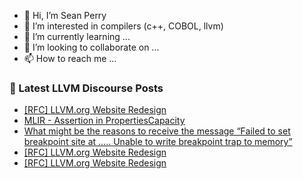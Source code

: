 - 👋 Hi, I’m Sean Perry
- 👀 I’m interested in compilers (c++, COBOL, llvm)
- 🌱 I’m currently learning ...
- 💞️ I’m looking to collaborate on ...
- 📫 How to reach me ...

<!---
s66perry/s66perry is a ✨ special ✨ repository because its `README.md` (this file) appears on your GitHub profile.
You can click the Preview link to take a look at your changes.
--->
### 📕 Latest LLVM Discourse Posts

<!-- DISCOURSE-LLVM:START -->
- [[RFC] LLVM.org Website Redesign](https://discourse.llvm.org/t/rfc-llvm-org-website-redesign/79117?page=2#post_27)
- [MLIR - Assertion in PropertiesCapacity](https://discourse.llvm.org/t/mlir-assertion-in-propertiescapacity/83470#post_1)
- [What might be the reasons to receive the message “Failed to set breakpoint site at ….. Unable to write breakpoint trap to memory”](https://discourse.llvm.org/t/what-might-be-the-reasons-to-receive-the-message-failed-to-set-breakpoint-site-at-unable-to-write-breakpoint-trap-to-memory/83464#post_3)
- [[RFC] LLVM.org Website Redesign](https://discourse.llvm.org/t/rfc-llvm-org-website-redesign/79117?page=2#post_26)
- [[RFC] LLVM.org Website Redesign](https://discourse.llvm.org/t/rfc-llvm-org-website-redesign/79117?page=2#post_25)
<!-- DISCOURSE-LLVM:END -->
